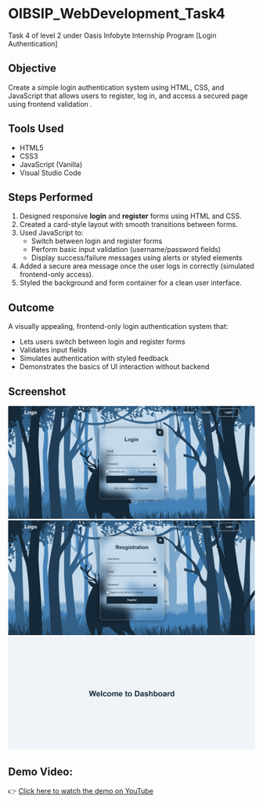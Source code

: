 # OIBSIP_WebDevelopment_Task4
Task 4 of level 2 under Oasis Infobyte Internship Program
[Login Authentication]

## Objective
Create a simple login authentication system using HTML, CSS, and JavaScript that allows users to register, log in, and access a secured page using frontend validation .

##  Tools Used
- HTML5
- CSS3
- JavaScript (Vanilla)
- Visual Studio Code

## Steps Performed
1. Designed responsive **login** and **register** forms using HTML and CSS.
2. Created a card-style layout with smooth transitions between forms.
3. Used JavaScript to:
   - Switch between login and register forms
   - Perform basic input validation (username/password fields)
   - Display success/failure messages using alerts or styled elements
4. Added a secure area message once the user logs in correctly (simulated frontend-only access).
5. Styled the background and form container for a clean user interface.

## Outcome
A visually appealing, frontend-only login authentication system that:
- Lets users switch between login and register forms
- Validates input fields
- Simulates authentication with styled feedback
- Demonstrates the basics of UI interaction without backend
  
## Screenshot
![Screenshot](emailform.png)
![Screenshot](registrationform.png)
![Screenshot](securepage.png)

## Demo Video:
👉 [Click here to watch the demo on YouTube](https://www.youtube.com/watch?v=449w0-qHoZg)

